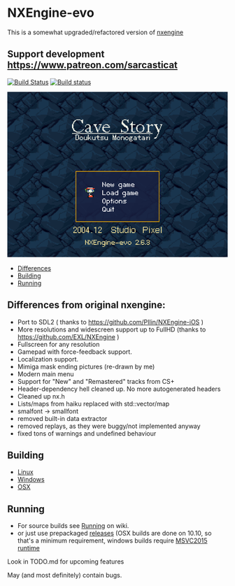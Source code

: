 # NXEngine-evo

This is a somewhat upgraded/refactored version of [nxengine](http://nxengine.sourceforge.net/)

## Support development https://www.patreon.com/sarcasticat

[![Build Status](https://travis-ci.org/nxengine/nxengine-evo.svg?branch=master)](https://travis-ci.org/nxengine/nxengine-evo) [![Build status](https://ci.appveyor.com/api/projects/status/85orsvsorwbvct25?svg=true)](https://ci.appveyor.com/project/nxengine/nxengine-evo/branch/master)

![Screenshot](https://raw.githubusercontent.com/nxengine/nxengine-evo/master/screenshot.png)

* [Differences](#differences-from-original-nxengine)
* [Building](#building)
* [Running](#running)

## Differences from original nxengine:

* Port to SDL2 ( thanks to https://github.com/PIlin/NXEngine-iOS )
* More resolutions and widescreen support up to FullHD (thanks to https://github.com/EXL/NXEngine )
* Fullscreen for any resolution
* Gamepad with force-feedback support.
* Localization support.
* Mimiga mask ending pictures (re-drawn by me)
* Modern main menu
* Support for "New" and "Remastered" tracks from CS+
* Header-dependency hell cleaned up. No more autogenerated headers
* Cleaned up nx.h
* Lists/maps from haiku replaced with std::vector/map
* smalfont -> smallfont
* removed built-in data extractor
* removed replays, as they were buggy/not implemented anyway
* fixed tons of warnings and undefined behaviour

## Building
* [Linux](https://github.com/nxengine/nxengine-evo/wiki/Building-linux-version)
* [Windows](https://github.com/nxengine/nxengine-evo/wiki/Building-windows-version)
* [OSX](https://github.com/nxengine/nxengine-evo/wiki/Building-OSX-version)


## Running
 * For source builds see [Running](https://github.com/nxengine/nxengine-evo/wiki/Running) on wiki.
 * or just use prepackaged [releases](https://github.com/nxengine/nxengine-evo/releases)
   (OSX builds are done on 10.10, so that's a minimum requirement, windows builds require [MSVC2015 runtime](https://www.microsoft.com/en-us/download/details.aspx?id=53587)

Look in TODO.md for upcoming features

May (and most definitely) contain bugs.
